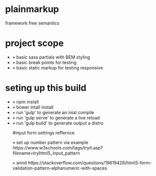 # plainmarkup
framework free semantics

# project scope
<ul>
<li>&bull; basic sass partials with BEM styling </li>
<li>&bull; basic break points for testing</li>
<li>&bull; basic static markup for testing responsive</li>
</ul>

# seting up this build
<ul>
<li>&bull; npm install</li>
<li>&bull; bower intall install</li>
<li>&bull; run 'gulp' to generate an inial compile</li>
<li>&bull; run 'gulp serve' to generate a live reload </li>
<li>&bull; run 'gulp build' to generate output a distro </li>
</ol>

#input form settings reffernce

<p>&bull; set up number pattern via example https://www.w3schools.com/tags/tryit.asp?filename=tryhtml5_input_pattern </p>

<p>&bull; annd https://stackoverflow.com/questions/19619428/html5-form-validation-pattern-alphanumeric-with-spaces  </p>
 

